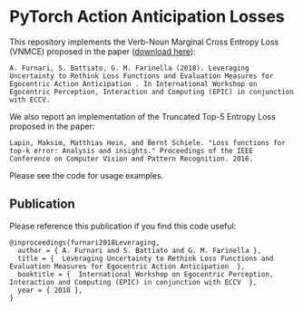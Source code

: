 # PyTorch Action Anticipation Losses
This repository implements the Verb-Noun Marginal Cross Entropy Loss (VNMCE) proposed in the paper ([download here](http://iplab.dmi.unict.it/furnari/publications/furnari2018Leveraging.pdf)):

`A. Furnari, S. Battiato, G. M. Farinella (2018). Leveraging Uncertainty to Rethink Loss Functions and Evaluation Measures for Egocentric Action Anticipation . In International Workshop on Egocentric Perception, Interaction and Computing (EPIC) in conjunction with ECCV.`

We also report an implementation of the Truncated Top-5 Entropy Loss proposed in the paper:

`Lapin, Maksim, Matthias Hein, and Bernt Schiele. "Loss functions for top-k error: Analysis and insights." Proceedings of the IEEE Conference on Computer Vision and Pattern Recognition. 2016.`

Please see the code for usage examples.

## Publication

Please reference this publication if you find this code useful:

```
@inproceedings{furnari2018Leveraging,
  author = { A. Furnari and S. Battiato and G. M. Farinella },
  title = {  Leveraging Uncertainty to Rethink Loss Functions and Evaluation Measures for Egocentric Action Anticipation  },
  booktitle = {  International Workshop on Egocentric Perception, Interaction and Computing (EPIC) in conjunction with ECCV  },
  year = { 2018 },
}
```
